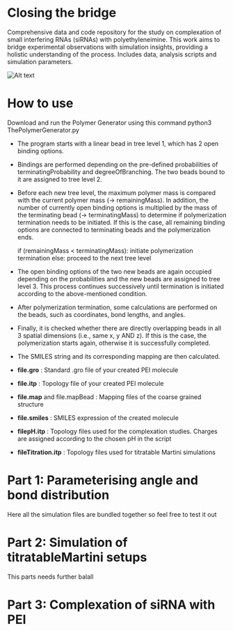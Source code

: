 # Closing the bridge
Comprehensive data and code repository for the study on complexation of small interfering RNAs (siRNAs) with polyethyleneimine. This work aims to bridge experimental observations with simulation insights, providing a holistic understanding of the process. Includes data, analysis scripts and simulation parameters.

![Alt text](./README/complex.png)

# How to use
Download and run the Polymer Generator using this command 
	python3 ThePolymerGenerator.py
 
* The program starts with a linear bead in tree level 1, which has 2 open binding options.
* Bindings are performed depending on the pre-defined probabilities of terminatingProbability and degreeOfBranching. The two beads bound to it are assigned to tree level 2.
* Before each new tree level, the maximum polymer mass is compared with the current polymer mass (-> remainingMass). In addition, the number of currently open binding options is multiplied by the mass of the terminating bead (-> terminatingMass) to determine if polymerization termination needs to be initiated. If this is the case, all remaining binding options are connected to terminating beads and the polymerization ends.

	if (remainingMass < terminatingMass):
	initiate polymerization termination
	else:
	proceed to the next tree level

* The open binding options of the two new beads are again occupied depending on the probabilities and the new beads are assigned to tree level 3. This process continues successively until termination is initiated according to the above-mentioned condition.
* After polymerization termination, some calculations are performed on the beads, such as coordinates, bond lengths, and angles.
* Finally, it is checked whether there are directly overlapping beads in all 3 spatial dimensions (i.e., same x, y AND z). If this is the case, the polymerization starts again, otherwise it is successfully completed.
* The SMILES string and its corresponding mapping are then calculated.


* **file.gro** : Standard .gro file of your created PEI molecule

+ **file.itp** : Topology file of your created PEI molecule

- **file.map** and file.mapBead : Mapping files of the coarse grained structure
  
* **file.smiles** : SMILES expression of the created molecule
  
* **filepH.itp** : Topology files used for the complexation studies. Charges are assigned according to the chosen pH in the script
  
* **fileTitration.itp** : Topology files used for titratable Martini simulations

# Part 1: Parameterising angle and bond distribution
Here all the simulation files are bundled together so feel free to test it out

# Part 2: Simulation of titratableMartini setups
This parts needs further balall

# Part 3: Complexation of siRNA with PEI
